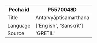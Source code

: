 |Pecha id | P5570048D
| --- | --- 
|Title | Antarvyāptisamarthana 
|Language | ['English', 'Sanskrit']
|Source | 'GRETIL'